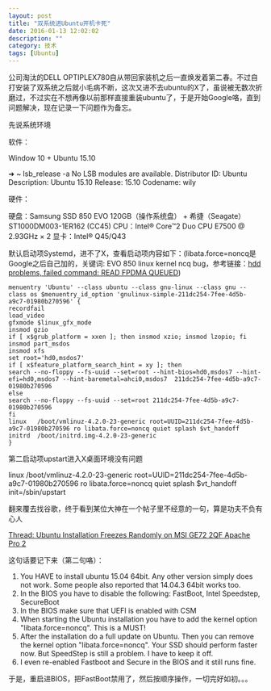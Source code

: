 ```yaml
---
layout: post
title: "双系统进Ubuntu开机卡死"
date: 2016-01-13 12:02:02
description: ""
category: 技术
tags: [Ubuntu]
---
```



公司淘汰的DELL OPTIPLEX780自从带回家装机之后一直焕发着第二春。不过自打安装了双系统之后就小毛病不断，这次又进不去ubuntu的X了，虽说被无数次折磨过，不过实在不想再像以前那样直接重装ubuntu了，于是开始Google咯，直到问题解决，现在记录一下问题作为备忘。

先说系统环境

软件：

Window 10 + Ubuntu 15.10

➜  ~  lsb_release -a
No LSB modules are available.
Distributor ID:	Ubuntu
Description:	Ubuntu 15.10
Release:	15.10
Codename:	wily

硬件：

硬盘：Samsung SSD 850 EVO 120GB（操作系统盘） + 希捷（Seagate）ST1000DM003-1ER162 (CC45)
CPU：Intel® Core™2 Duo CPU E7500 @ 2.93GHz × 2
显卡：Intel® Q45/Q43

默认启动项Systemd，进不了X，查看启动项内容如下：(libata.force=noncq是Google之后自己加的，关键词: EVO 850 linux kernel ncq bug，参考链接：[hdd problems, failed command: READ FPDMA QUEUED](https://bugs.launchpad.net/ubuntu/+source/linux/+bug/550559))


	menuentry 'Ubuntu' --class ubuntu --class gnu-linux --class gnu --class os $menuentry_id_option 'gnulinux-simple-211dc254-7fee-4d5b-a9c7-01980b270596' {
	recordfail
	load_video
	gfxmode $linux_gfx_mode
	insmod gzio
	if [ x$grub_platform = xxen ]; then insmod xzio; insmod lzopio; fi
	insmod part_msdos
	insmod xfs
	set root='hd0,msdos7'
	if [ x$feature_platform_search_hint = xy ]; then
	search --no-floppy --fs-uuid --set=root --hint-bios=hd0,msdos7 --hint-efi=hd0,msdos7 --hint-baremetal=ahci0,msdos7  211dc254-7fee-4d5b-a9c7-01980b270596
	else
	search --no-floppy --fs-uuid --set=root 211dc254-7fee-4d5b-a9c7-01980b270596
	fi
	linux	/boot/vmlinuz-4.2.0-23-generic root=UUID=211dc254-7fee-4d5b-a9c7-01980b270596 ro libata.force=noncq quiet splash $vt_handoff
	initrd	/boot/initrd.img-4.2.0-23-generic
	}


第二启动项upstart进入X桌面环境没有问题

linux	/boot/vmlinuz-4.2.0-23-generic root=UUID=211dc254-7fee-4d5b-a9c7-01980b270596 ro libata.force=noncq quiet splash $vt_handoff init=/sbin/upstart

翻来覆去找谷歌，终于看到某位大神在一个帖子里不经意的一句，算是功夫不负有心人

[Thread: Ubuntu Installation Freezes Randomly on MSI GE72 2QF Apache Pro 2](http://ubuntuforums.org/showthread.php?t=2284315)

这句话要记下来（第二句咯）：

1. You HAVE to install ubuntu 15.04 64bit. Any other version simply does not work. Some people also reported that 14.04.3 64bit works too.
2. In the BIOS you have to disable the following: FastBoot, Intel Speedstep, SecureBoot
3. In the BIOS make sure that UEFI is enabled with CSM
4. When starting the Ubuntu installation you have to add the kernel option "libata.force=noncq". This is a MUST!
5. After the installation do a full update on Ubuntu. Then you can remove the kernel option "libata.force=noncq". Your SSD should perform faster now. But SpeedStep is still a problem. I have to keep it off.
6. I even re-enabled Fastboot and Secure in the BIOS and it still runs fine.

于是，重启进BIOS，把FastBoot禁用了，然后按顺序操作，一切完好如初。。。

